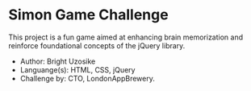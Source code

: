 # Simon Game Challenge

This project is a fun game aimed at enhancing brain memorization and reinforce foundational concepts of the jQuery library.

- Author: Bright Uzosike
- Languange(s): HTML, CSS, jQuery
- Challenge by: CTO, LondonAppBrewery.